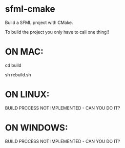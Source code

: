 sfml-cmake
==========

Build a SFML project with CMake.

To build the project you only have to call one thing!!

# ON MAC:

cd build

sh rebuild.sh

# ON LINUX:

BUILD PROCESS NOT IMPLEMENTED - CAN YOU DO IT?

# ON WINDOWS:

BUILD PROCESS NOT IMPLEMENTED - CAN YOU DO IT?
